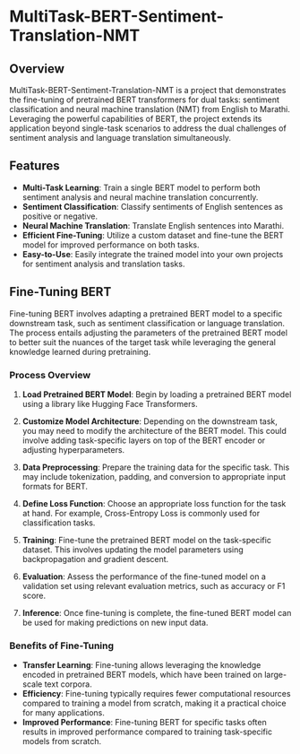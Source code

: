 # MultiTask-BERT-Sentiment-Translation-NMT

## Overview

MultiTask-BERT-Sentiment-Translation-NMT is a project that demonstrates the fine-tuning of pretrained BERT transformers for dual tasks: sentiment classification and neural machine translation (NMT) from English to Marathi. Leveraging the powerful capabilities of BERT, the project extends its application beyond single-task scenarios to address the dual challenges of sentiment analysis and language translation simultaneously.

## Features

- **Multi-Task Learning**: Train a single BERT model to perform both sentiment analysis and neural machine translation concurrently.
- **Sentiment Classification**: Classify sentiments of English sentences as positive or negative.
- **Neural Machine Translation**: Translate English sentences into Marathi.
- **Efficient Fine-Tuning**: Utilize a custom dataset and fine-tune the BERT model for improved performance on both tasks.
- **Easy-to-Use**: Easily integrate the trained model into your own projects for sentiment analysis and translation tasks.

## Fine-Tuning BERT

Fine-tuning BERT involves adapting a pretrained BERT model to a specific downstream task, such as sentiment classification or language translation. The process entails adjusting the parameters of the pretrained BERT model to better suit the nuances of the target task while leveraging the general knowledge learned during pretraining.

### Process Overview

1. **Load Pretrained BERT Model**: Begin by loading a pretrained BERT model using a library like Hugging Face Transformers.

2. **Customize Model Architecture**: Depending on the downstream task, you may need to modify the architecture of the BERT model. This could involve adding task-specific layers on top of the BERT encoder or adjusting hyperparameters.

3. **Data Preprocessing**: Prepare the training data for the specific task. This may include tokenization, padding, and conversion to appropriate input formats for BERT.

4. **Define Loss Function**: Choose an appropriate loss function for the task at hand. For example, Cross-Entropy Loss is commonly used for classification tasks.

5. **Training**: Fine-tune the pretrained BERT model on the task-specific dataset. This involves updating the model parameters using backpropagation and gradient descent.

6. **Evaluation**: Assess the performance of the fine-tuned model on a validation set using relevant evaluation metrics, such as accuracy or F1 score.

7. **Inference**: Once fine-tuning is complete, the fine-tuned BERT model can be used for making predictions on new input data.

### Benefits of Fine-Tuning

- **Transfer Learning**: Fine-tuning allows leveraging the knowledge encoded in pretrained BERT models, which have been trained on large-scale text corpora.
- **Efficiency**: Fine-tuning typically requires fewer computational resources compared to training a model from scratch, making it a practical choice for many applications.
- **Improved Performance**: Fine-tuning BERT for specific tasks often results in improved performance compared to training task-specific models from scratch.



